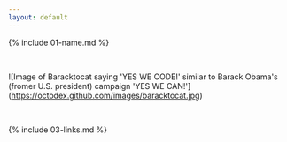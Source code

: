 ```yaml
---
layout: default
---
```


{% include 01-name.md %}

<br>

![Image of Baracktocat saying 'YES WE CODE!' similar to Barack Obama's (fromer U.S. president) campaign 'YES WE CAN!'] (https://octodex.github.com/images/baracktocat.jpg)

<br>

{% include 03-links.md %}

